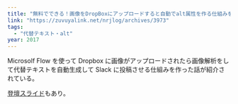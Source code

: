 ```yaml
---
title: "無料でできる！画像をDropBoxにアップロードすると自動でalt属性を作る仕組みをノンコーディングで作った話（Microsoft Flow）"
link: "https://zuvuyalink.net/nrjlog/archives/3973"
tags:
  - "代替テキスト・alt"
year: 2017
---
```


Microsolf Flow を使って Dropbox に画像がアップロードされたら画像解析をして代替テキストを自動生成して Slack に投稿させる仕組みを作った話が紹介されている。

[登壇スライド](https://www.slideshare.net/noriji822/alt-79747524)もあり。
